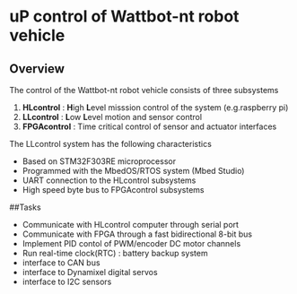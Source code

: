 # uP control of Wattbot-nt robot vehicle

## Overview

The control of the Wattbot-nt robot vehicle consists of three subsystems

1. **HLcontrol**   : **H**igh **L**evel misssion control of the system (e.g.raspberry pi)
2. **LLcontrol**   : **L**ow **L**evel motion and sensor control
3. **FPGAcontrol** : Time critical control of sensor and actuator interfaces

The LLcontrol system has the following characteristics

- Based on STM32F303RE microprocessor
- Programmed with the MbedOS/RTOS system (Mbed Studio)
- UART connection to the HLcontrol subsystems
- High speed byte bus to FPGAcontrol subsystems

##Tasks

- Communicate with HLcontrol computer through serial port
- Communicate with FPGA through a fast bidirectional 8-bit bus
- Implement PID contol of PWM/encoder DC motor channels
- Run real-time clock(RTC) : battery backup system
- interface to CAN bus
- interface to Dynamixel digital servos
- interface to I2C sensors
